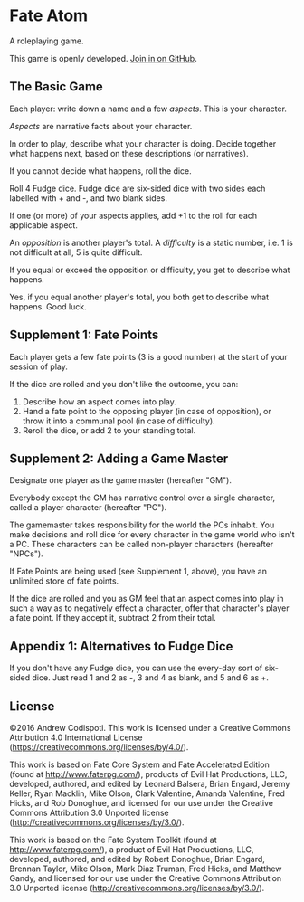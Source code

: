 # Fate Atom

A roleplaying game.

This game is openly developed. [Join in on GitHub](https://github.com/acodispo/fate-atom-rpg).

## The Basic Game

Each player: write down a name and a few *aspects*. This is your character.

*Aspects* are narrative facts about your character.

In order to play, describe what your character is doing. Decide together what happens next, based on these descriptions (or narratives).

If you cannot decide what happens, roll the dice.

Roll 4 Fudge dice. Fudge dice are six-sided dice with two sides each labelled with + and -, and two blank sides.

If one (or more) of your aspects applies, add +1 to the roll for each applicable aspect.

An *opposition* is another player's total. A *difficulty* is a static number, i.e. 1 is not difficult at all, 5 is quite difficult.

If you equal or exceed the opposition or difficulty, you get to describe what happens.

Yes, if you equal another player's total, you both get to describe what happens. Good luck.

## Supplement 1: Fate Points

Each player gets a few fate points (3 is a good number) at the start of your session of play.

If the dice are rolled and you don't like the outcome, you can:

1) Describe how an aspect comes into play.
2) Hand a fate point to the opposing player (in case of opposition), or throw it into a communal pool (in case of difficulty).
3) Reroll the dice, or add 2 to your standing total.

## Supplement 2: Adding a Game Master

Designate one player as the game master (hereafter "GM").

Everybody except the GM has narrative control over a single character, called a player character (hereafter "PC").

The gamemaster takes responsibility for the world the PCs inhabit. You make decisions and roll dice for every character in the game world who isn't a PC. These characters can be called non-player characters (hereafter "NPCs").

If Fate Points are being used (see Supplement 1, above), you have an unlimited store of fate points.

If the dice are rolled and you as GM feel that an aspect comes into play in such a way as to negatively effect a character, offer that character's player a fate point. If they accept it, subtract 2 from their total.

## Appendix 1: Alternatives to Fudge Dice

If you don't have any Fudge dice, you can use the every-day sort of six-sided dice. Just read 1 and 2 as -, 3 and 4 as blank, and 5 and 6 as +.

## License

©2016 Andrew Codispoti. This work is licensed under a Creative Commons Attribution 4.0 International License (<https://creativecommons.org/licenses/by/4.0/>).

This work is based on Fate Core System and Fate Accelerated Edition (found at <http://www.faterpg.com/>), products of Evil Hat Productions, LLC, developed, authored, and edited by Leonard Balsera, Brian Engard, Jeremy Keller, Ryan Macklin, Mike Olson, Clark Valentine, Amanda Valentine, Fred Hicks, and Rob Donoghue, and licensed for our use under the Creative Commons Attribution 3.0 Unported license (<http://creativecommons.org/licenses/by/3.0/>). 

This work is based on the Fate System Toolkit (found at <http://www.faterpg.com/>), a product of Evil Hat Productions, LLC, developed, authored, and edited by Robert Donoghue, Brian Engard, Brennan Taylor, Mike Olson, Mark Diaz Truman, Fred Hicks, and Matthew Gandy, and licensed for our use under the Creative Commons Attribution 3.0 Unported license (<http://creativecommons.org/licenses/by/3.0/>).
